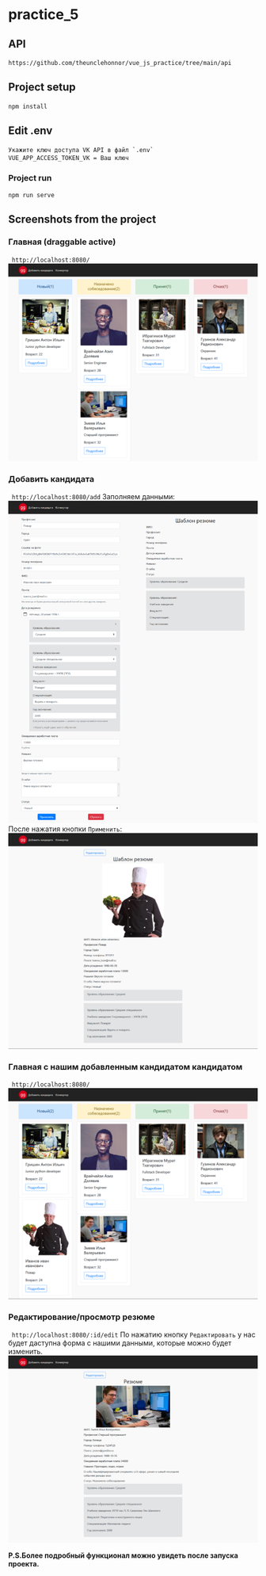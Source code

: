 # practice_5
## API
```
https://github.com/theunclehonnor/vue_js_practice/tree/main/api
```
## Project setup
```
npm install
```
## Edit .env
```
Укажите ключ доступа VK API в файл `.env` 
VUE_APP_ACCESS_TOKEN_VK = Ваш ключ
```
### Project run
```
npm run serve
```
## Screenshots from the project
### Главная (draggable active)
` http://localhost:8080/`
![img_1.png](screenshots/img_1.png)
### Добавить кандидата
` http://localhost:8080/add`
Заполняем данными:
![img_4.png](screenshots/img_4.png)
После нажатия кнопки `Применить`:
![img_5.png](screenshots/img_5.png)
### Главная с нашим добавленным кандидатом кандидатом
` http://localhost:8080/`
![img_6.png](screenshots/img_6.png)
### Редактирование/просмотр резюме
` http://localhost:8080/:id/edit`
По нажатию кнопку `Редактировать` у нас будет даступна форма с нашими данными, которые можно будет изменить.
![img_7.png](screenshots/img_7.png)

**P.S.Более подробный функционал можно увидеть после запуска проекта.**
